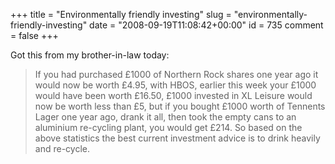 +++
title = "Environmentally friendly investing"
slug = "environmentally-friendly-investing"
date = "2008-09-19T11:08:42+00:00"
id = 735
comment = false
+++

Got this from my brother-in-law today:
> If you had purchased £1000 of Northern Rock shares one year ago it would now be worth £4.95, with HBOS, earlier this week your £1000 would have been worth £16.50, £1000 invested in XL Leisure would now be worth less than £5, but if you bought £1000 worth of Tennents Lager one year ago, drank it all, then took the empty cans to an aluminium re-cycling plant, you would get £214\. So based on the above statistics the best current investment advice is to drink heavily and re-cycle.
